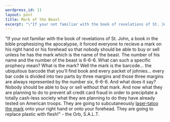 ```yaml
--- 
wordpress_id: 11
layout: post
title: Mark of the Beast
excerpt: "\"If your not familiar with the book of revelations of St. John, a book in the bible prophesizing the apocalypse, it forced everyone to recieve a mark on his right hand or his forehead so that nobody should be able to buy or sell unless he has the mark which is the name of the beast.  The number of his name and the number of the beast is 6-6-6.  What can such a specific prophecy mean?  What is the mark?  Well the mark is the barcode... the ubiquitous barcode that you'll find book and every packet of johnies... every bar code is divided into two parts by three margins and those three margins are always represented by the number six, 6-6-6.  And what does it say?  Nobody should be able to buy or sell without that mark.   And now what they are planning to do to prevent all credit card fraud in order to precipitate a totally cash-less society what they are planning to do they have already tested on American troops.  They are going to subcutaneously <a href='http://patents.uspto.gov/cgi-bin/ifetch4?ENG+PATBIB-ALL+0+946309+0+7+25907+OF+1+1+1+PN%2f5%2c878%2c155'>laser-tatoo the mark</a> onto your right hand or onto your forehead.  They are going to replace plastic with flesh!\" - the Orb, S.A.L.T."
---
```

"If your not familiar with the book of revelations of St. John, a book in the bible prophesizing the apocalypse, it forced everyone to recieve a mark on his right hand or his forehead so that nobody should be able to buy or sell unless he has the mark which is the name of the beast.  The number of his name and the number of the beast is 6-6-6.  What can such a specific prophecy mean?  What is the mark?  Well the mark is the barcode... the ubiquitous barcode that you'll find book and every packet of johnies... every bar code is divided into two parts by three margins and those three margins are always represented by the number six, 6-6-6.  And what does it say?  Nobody should be able to buy or sell without that mark.   And now what they are planning to do to prevent all credit card fraud in order to precipitate a totally cash-less society what they are planning to do they have already tested on American troops.  They are going to subcutaneously <a href='http://patents.uspto.gov/cgi-bin/ifetch4?ENG+PATBIB-ALL+0+946309+0+7+25907+OF+1+1+1+PN%2f5%2c878%2c155'>laser-tatoo the mark</a> onto your right hand or onto your forehead.  They are going to replace plastic with flesh!" - the Orb, S.A.L.T.
